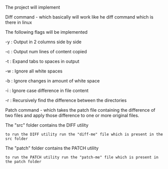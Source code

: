 The project will implement

Diff command - which basically will work like he diff command which is there in linux

The following flags will be implemented

-y : Output in 2 columns side by side

-c : Output num lines of content copied

-t : Expand tabs to spaces in output

-w : Ignore all white spaces

-b : Ignore changes in amount of white space

-i : Ignore case difference in file content

-r : Recursively find the difference between the directories

Patch command - which takes the patch file containing the difference of two files and
                apply those difference to one or more original files.
                
The "src" folder contains the DIFF utility
    
    to run the DIFF utility run the "diff-me" file which is present in the src folder
    
The "patch" folder contains the PATCH utility
    
    to run the PATCH utility run the "patch-me" file which is present in the patch folder

